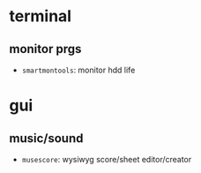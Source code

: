 # terminal

## monitor prgs
- `smartmontools`: monitor hdd life

# gui

## music/sound
- `musescore`: wysiwyg score/sheet editor/creator
